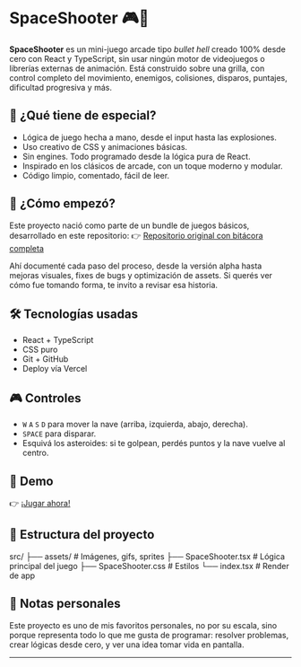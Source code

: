 # SpaceShooter 🎮🚀

**SpaceShooter** es un mini-juego arcade tipo *bullet hell* creado 100% desde cero con React y TypeScript, sin usar ningún motor de videojuegos o librerías externas de animación. Está construido sobre una grilla, con control completo del movimiento, enemigos, colisiones, disparos, puntajes, dificultad progresiva y más.

## 🎯 ¿Qué tiene de especial?

- Lógica de juego hecha a mano, desde el input hasta las explosiones.
- Uso creativo de CSS y animaciones básicas.
- Sin engines. Todo programado desde la lógica pura de React.
- Inspirado en los clásicos de arcade, con un toque moderno y modular.
- Código limpio, comentado, fácil de leer.

## 🌱 ¿Cómo empezó?

Este proyecto nació como parte de un bundle de juegos básicos, desarrollado en este repositorio:
👉 [Repositorio original con bitácora completa](https://github.com/DarioFGonzalez/Juegos-basicos)

Ahí documenté cada paso del proceso, desde la versión alpha hasta mejoras visuales, fixes de bugs y optimización de assets. Si querés ver cómo fue tomando forma, te invito a revisar esa historia.

## 🛠️ Tecnologías usadas

- React + TypeScript
- CSS puro
- Git + GitHub
- Deploy vía Vercel

## 🎮 Controles

- `W` `A` `S` `D` para mover la nave (arriba, izquierda, abajo, derecha).
- `SPACE` para disparar.
- Esquivá los asteroides: si te golpean, perdés puntos y la nave vuelve al centro.

## 🚀 Demo

👉 [¡Jugar ahora!](https://space-shooter-r5j5c18g1-dario-fernando-gonzalezs-projects.vercel.app)

## 📂 Estructura del proyecto

src/ ├── assets/ # Imágenes, gifs, sprites ├── SpaceShooter.tsx # Lógica principal del juego ├── SpaceShooter.css # Estilos └── index.tsx # Render de app

## 💬 Notas personales

Este proyecto es uno de mis favoritos personales, no por su escala, sino porque representa todo lo que me gusta de programar: resolver problemas, crear lógicas desde cero, y ver una idea tomar vida en pantalla.

---
